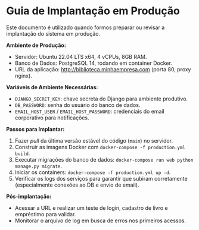 # Guia de Implantação em Produção

Este documento é utilizado quando formos preparar ou revisar a implantação do sistema em produção.

**Ambiente de Produção:**
- Servidor: Ubuntu 22.04 LTS x64, 4 vCPUs, 8GB RAM.
- Banco de Dados: PostgreSQL 14, rodando em container Docker.
- URL da aplicação: http://biblioteca.minhaempresa.com (porta 80, proxy nginx).

**Variáveis de Ambiente Necessárias:**
- `DJANGO_SECRET_KEY`: chave secreta do Django para ambiente produtivo.
- `DB_PASSWORD`: senha do usuário do banco de dados.
- `EMAIL_HOST_USER` / `EMAIL_HOST_PASSWORD`: credenciais do email corporativo para notificações.

**Passos para Implantar:**
1. Fazer *pull* da última versão estável do código (`main`) no servidor.
2. Construir as imagens Docker com `docker-compose -f production.yml build`.
3. Executar migrações do banco de dados: `docker-compose run web python manage.py migrate`.
4. Iniciar os containers: `docker-compose -f production.yml up -d`.
5. Verificar os logs dos serviços para garantir que subiram corretamente (especialmente conexões ao DB e envio de email).

**Pós-implantação:**
- Acessar a URL e realizar um teste de login, cadastro de livro e empréstimo para validar.
- Monitorar o arquivo de log em busca de erros nos primeiros acessos.
